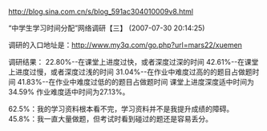 http://blog.sina.com.cn/s/blog_591ac304010009v8.html

“中学生学习时间分配”网络调研【三】 (2007-07-30 20:14:25)

 调研的入口地址是：http://www.my3q.com/go.php?url=mars22/xuemen

调研结果：
22.80%--在课堂上进度过快，或者深度过深的时间
42.61%--在课堂上进度过慢，或者深度过浅的时间
31.04%--在作业中难度过高的的题目占做题时间 
41.83%--在作业中难度过低的的题目占做题时间
课堂上进度深度适中时间为34.59%
作业难度适中时间为27.13%。

62.5%：我的学习资料根本看不完，学习资料并不是我提升成绩的障碍。
45.8%：我一直大量做题，但考试时看到碰过的题还是容易丢分。